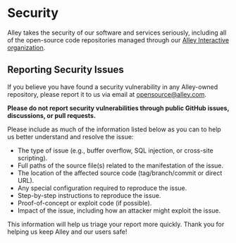 # Security

Alley takes the security of our software and services seriously, including all
of the open-source code repositories managed through our
[Alley Interactive organization](https://github.com/alleyinteractive).

## Reporting Security Issues

If you believe you have found a security vulnerability in any Alley-owned
repository, please report it to us via email at opensource@alley.com.

**Please do not report security vulnerabilities through public GitHub issues,
discussions, or pull requests.**

Please include as much of the information listed below as you can to help us
better understand and resolve the issue:

- The type of issue (e.g., buffer overflow, SQL injection, or cross-site
  scripting).
- Full paths of the source file(s) related to the manifestation of the issue.
- The location of the affected source code (tag/branch/commit or direct URL).
- Any special configuration required to reproduce the issue.
- Step-by-step instructions to reproduce the issue.
- Proof-of-concept or exploit code (if possible).
- Impact of the issue, including how an attacker might exploit the issue.

This information will help us triage your report more quickly. Thank you for
helping us keep Alley and our users safe!
